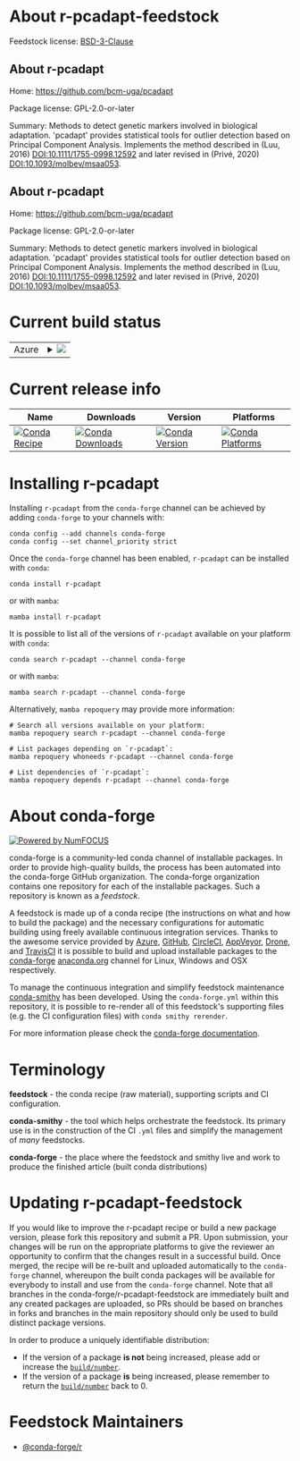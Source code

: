 About r-pcadapt-feedstock
=========================

Feedstock license: [BSD-3-Clause](https://github.com/conda-forge/r-pcadapt-feedstock/blob/main/LICENSE.txt)


About r-pcadapt
---------------

Home: https://github.com/bcm-uga/pcadapt

Package license: GPL-2.0-or-later

Summary: Methods to detect genetic markers involved in biological adaptation. 'pcadapt' provides statistical tools for outlier detection based on Principal Component Analysis. Implements the method described in (Luu, 2016) <DOI:10.1111/1755-0998.12592> and later revised in (Privé, 2020) <DOI:10.1093/molbev/msaa053>.

About r-pcadapt
---------------

Home: https://github.com/bcm-uga/pcadapt

Package license: GPL-2.0-or-later

Summary: Methods to detect genetic markers involved in biological adaptation. 'pcadapt' provides statistical tools for outlier detection based on Principal Component Analysis. Implements the method described in (Luu, 2016) <DOI:10.1111/1755-0998.12592> and later revised in (Privé, 2020) <DOI:10.1093/molbev/msaa053>.

Current build status
====================


<table>
    
  <tr>
    <td>Azure</td>
    <td>
      <details>
        <summary>
          <a href="https://dev.azure.com/conda-forge/feedstock-builds/_build/latest?definitionId=20566&branchName=main">
            <img src="https://dev.azure.com/conda-forge/feedstock-builds/_apis/build/status/r-pcadapt-feedstock?branchName=main">
          </a>
        </summary>
        <table>
          <thead><tr><th>Variant</th><th>Status</th></tr></thead>
          <tbody><tr>
              <td>linux_64_r_base4.3</td>
              <td>
                <a href="https://dev.azure.com/conda-forge/feedstock-builds/_build/latest?definitionId=20566&branchName=main">
                  <img src="https://dev.azure.com/conda-forge/feedstock-builds/_apis/build/status/r-pcadapt-feedstock?branchName=main&jobName=linux&configuration=linux%20linux_64_r_base4.3" alt="variant">
                </a>
              </td>
            </tr><tr>
              <td>linux_64_r_base4.4</td>
              <td>
                <a href="https://dev.azure.com/conda-forge/feedstock-builds/_build/latest?definitionId=20566&branchName=main">
                  <img src="https://dev.azure.com/conda-forge/feedstock-builds/_apis/build/status/r-pcadapt-feedstock?branchName=main&jobName=linux&configuration=linux%20linux_64_r_base4.4" alt="variant">
                </a>
              </td>
            </tr><tr>
              <td>linux_aarch64_r_base4.3</td>
              <td>
                <a href="https://dev.azure.com/conda-forge/feedstock-builds/_build/latest?definitionId=20566&branchName=main">
                  <img src="https://dev.azure.com/conda-forge/feedstock-builds/_apis/build/status/r-pcadapt-feedstock?branchName=main&jobName=linux&configuration=linux%20linux_aarch64_r_base4.3" alt="variant">
                </a>
              </td>
            </tr><tr>
              <td>linux_aarch64_r_base4.4</td>
              <td>
                <a href="https://dev.azure.com/conda-forge/feedstock-builds/_build/latest?definitionId=20566&branchName=main">
                  <img src="https://dev.azure.com/conda-forge/feedstock-builds/_apis/build/status/r-pcadapt-feedstock?branchName=main&jobName=linux&configuration=linux%20linux_aarch64_r_base4.4" alt="variant">
                </a>
              </td>
            </tr><tr>
              <td>linux_ppc64le_r_base4.3</td>
              <td>
                <a href="https://dev.azure.com/conda-forge/feedstock-builds/_build/latest?definitionId=20566&branchName=main">
                  <img src="https://dev.azure.com/conda-forge/feedstock-builds/_apis/build/status/r-pcadapt-feedstock?branchName=main&jobName=linux&configuration=linux%20linux_ppc64le_r_base4.3" alt="variant">
                </a>
              </td>
            </tr><tr>
              <td>linux_ppc64le_r_base4.4</td>
              <td>
                <a href="https://dev.azure.com/conda-forge/feedstock-builds/_build/latest?definitionId=20566&branchName=main">
                  <img src="https://dev.azure.com/conda-forge/feedstock-builds/_apis/build/status/r-pcadapt-feedstock?branchName=main&jobName=linux&configuration=linux%20linux_ppc64le_r_base4.4" alt="variant">
                </a>
              </td>
            </tr><tr>
              <td>osx_64_r_base4.3</td>
              <td>
                <a href="https://dev.azure.com/conda-forge/feedstock-builds/_build/latest?definitionId=20566&branchName=main">
                  <img src="https://dev.azure.com/conda-forge/feedstock-builds/_apis/build/status/r-pcadapt-feedstock?branchName=main&jobName=osx&configuration=osx%20osx_64_r_base4.3" alt="variant">
                </a>
              </td>
            </tr><tr>
              <td>osx_64_r_base4.4</td>
              <td>
                <a href="https://dev.azure.com/conda-forge/feedstock-builds/_build/latest?definitionId=20566&branchName=main">
                  <img src="https://dev.azure.com/conda-forge/feedstock-builds/_apis/build/status/r-pcadapt-feedstock?branchName=main&jobName=osx&configuration=osx%20osx_64_r_base4.4" alt="variant">
                </a>
              </td>
            </tr><tr>
              <td>osx_arm64_r_base4.3</td>
              <td>
                <a href="https://dev.azure.com/conda-forge/feedstock-builds/_build/latest?definitionId=20566&branchName=main">
                  <img src="https://dev.azure.com/conda-forge/feedstock-builds/_apis/build/status/r-pcadapt-feedstock?branchName=main&jobName=osx&configuration=osx%20osx_arm64_r_base4.3" alt="variant">
                </a>
              </td>
            </tr><tr>
              <td>osx_arm64_r_base4.4</td>
              <td>
                <a href="https://dev.azure.com/conda-forge/feedstock-builds/_build/latest?definitionId=20566&branchName=main">
                  <img src="https://dev.azure.com/conda-forge/feedstock-builds/_apis/build/status/r-pcadapt-feedstock?branchName=main&jobName=osx&configuration=osx%20osx_arm64_r_base4.4" alt="variant">
                </a>
              </td>
            </tr><tr>
              <td>win_64_r_base4.3</td>
              <td>
                <a href="https://dev.azure.com/conda-forge/feedstock-builds/_build/latest?definitionId=20566&branchName=main">
                  <img src="https://dev.azure.com/conda-forge/feedstock-builds/_apis/build/status/r-pcadapt-feedstock?branchName=main&jobName=win&configuration=win%20win_64_r_base4.3" alt="variant">
                </a>
              </td>
            </tr><tr>
              <td>win_64_r_base4.4</td>
              <td>
                <a href="https://dev.azure.com/conda-forge/feedstock-builds/_build/latest?definitionId=20566&branchName=main">
                  <img src="https://dev.azure.com/conda-forge/feedstock-builds/_apis/build/status/r-pcadapt-feedstock?branchName=main&jobName=win&configuration=win%20win_64_r_base4.4" alt="variant">
                </a>
              </td>
            </tr>
          </tbody>
        </table>
      </details>
    </td>
  </tr>
</table>

Current release info
====================

| Name | Downloads | Version | Platforms |
| --- | --- | --- | --- |
| [![Conda Recipe](https://img.shields.io/badge/recipe-r--pcadapt-green.svg)](https://anaconda.org/conda-forge/r-pcadapt) | [![Conda Downloads](https://img.shields.io/conda/dn/conda-forge/r-pcadapt.svg)](https://anaconda.org/conda-forge/r-pcadapt) | [![Conda Version](https://img.shields.io/conda/vn/conda-forge/r-pcadapt.svg)](https://anaconda.org/conda-forge/r-pcadapt) | [![Conda Platforms](https://img.shields.io/conda/pn/conda-forge/r-pcadapt.svg)](https://anaconda.org/conda-forge/r-pcadapt) |

Installing r-pcadapt
====================

Installing `r-pcadapt` from the `conda-forge` channel can be achieved by adding `conda-forge` to your channels with:

```
conda config --add channels conda-forge
conda config --set channel_priority strict
```

Once the `conda-forge` channel has been enabled, `r-pcadapt` can be installed with `conda`:

```
conda install r-pcadapt
```

or with `mamba`:

```
mamba install r-pcadapt
```

It is possible to list all of the versions of `r-pcadapt` available on your platform with `conda`:

```
conda search r-pcadapt --channel conda-forge
```

or with `mamba`:

```
mamba search r-pcadapt --channel conda-forge
```

Alternatively, `mamba repoquery` may provide more information:

```
# Search all versions available on your platform:
mamba repoquery search r-pcadapt --channel conda-forge

# List packages depending on `r-pcadapt`:
mamba repoquery whoneeds r-pcadapt --channel conda-forge

# List dependencies of `r-pcadapt`:
mamba repoquery depends r-pcadapt --channel conda-forge
```


About conda-forge
=================

[![Powered by
NumFOCUS](https://img.shields.io/badge/powered%20by-NumFOCUS-orange.svg?style=flat&colorA=E1523D&colorB=007D8A)](https://numfocus.org)

conda-forge is a community-led conda channel of installable packages.
In order to provide high-quality builds, the process has been automated into the
conda-forge GitHub organization. The conda-forge organization contains one repository
for each of the installable packages. Such a repository is known as a *feedstock*.

A feedstock is made up of a conda recipe (the instructions on what and how to build
the package) and the necessary configurations for automatic building using freely
available continuous integration services. Thanks to the awesome service provided by
[Azure](https://azure.microsoft.com/en-us/services/devops/), [GitHub](https://github.com/),
[CircleCI](https://circleci.com/), [AppVeyor](https://www.appveyor.com/),
[Drone](https://cloud.drone.io/welcome), and [TravisCI](https://travis-ci.com/)
it is possible to build and upload installable packages to the
[conda-forge](https://anaconda.org/conda-forge) [anaconda.org](https://anaconda.org/)
channel for Linux, Windows and OSX respectively.

To manage the continuous integration and simplify feedstock maintenance
[conda-smithy](https://github.com/conda-forge/conda-smithy) has been developed.
Using the ``conda-forge.yml`` within this repository, it is possible to re-render all of
this feedstock's supporting files (e.g. the CI configuration files) with ``conda smithy rerender``.

For more information please check the [conda-forge documentation](https://conda-forge.org/docs/).

Terminology
===========

**feedstock** - the conda recipe (raw material), supporting scripts and CI configuration.

**conda-smithy** - the tool which helps orchestrate the feedstock.
                   Its primary use is in the construction of the CI ``.yml`` files
                   and simplify the management of *many* feedstocks.

**conda-forge** - the place where the feedstock and smithy live and work to
                  produce the finished article (built conda distributions)


Updating r-pcadapt-feedstock
============================

If you would like to improve the r-pcadapt recipe or build a new
package version, please fork this repository and submit a PR. Upon submission,
your changes will be run on the appropriate platforms to give the reviewer an
opportunity to confirm that the changes result in a successful build. Once
merged, the recipe will be re-built and uploaded automatically to the
`conda-forge` channel, whereupon the built conda packages will be available for
everybody to install and use from the `conda-forge` channel.
Note that all branches in the conda-forge/r-pcadapt-feedstock are
immediately built and any created packages are uploaded, so PRs should be based
on branches in forks and branches in the main repository should only be used to
build distinct package versions.

In order to produce a uniquely identifiable distribution:
 * If the version of a package **is not** being increased, please add or increase
   the [``build/number``](https://docs.conda.io/projects/conda-build/en/latest/resources/define-metadata.html#build-number-and-string).
 * If the version of a package **is** being increased, please remember to return
   the [``build/number``](https://docs.conda.io/projects/conda-build/en/latest/resources/define-metadata.html#build-number-and-string)
   back to 0.

Feedstock Maintainers
=====================

* [@conda-forge/r](https://github.com/orgs/conda-forge/teams/r/)

